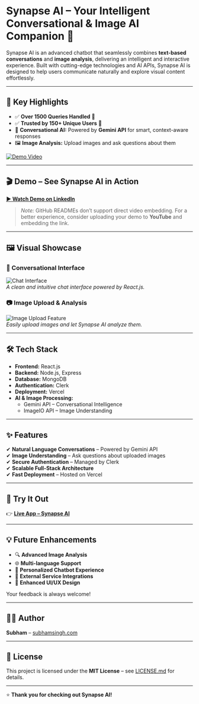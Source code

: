 # **Synapse AI – Your Intelligent Conversational & Image AI Companion** 🚀

Synapse AI is an advanced chatbot that seamlessly combines **text-based conversations** and **image analysis**, delivering an intelligent and interactive experience. Built with cutting-edge technologies and AI APIs, Synapse AI is designed to help users communicate naturally and explore visual content effortlessly.

---

## **📌 Key Highlights**
- ✅ **Over 1500 Queries Handled** 💬  
- ✅ **Trusted by 150+ Unique Users** 🎉  
- 🤖 **Conversational AI:** Powered by **Gemini API** for smart, context-aware responses  
- 🖼 **Image Analysis:** Upload images and ask questions about them  

[![Demo Video](https://img.shields.io/badge/Demo%20Video-Watch%20on%20LinkedIn-blue?style=flat-square&logo=linkedin)](https://www.linkedin.com/posts/subhamsingh02_ai-chatbot-videodemo-activity-7294019649782829057-zBHY?utm_source=share&utm_medium=member_desktop&rcm=ACoAAD3IsgIB575OMPlOO6NS2Tih4l-BW8MVLUQ)

---

## **🎬 Demo – See Synapse AI in Action**
[**▶ Watch Demo on LinkedIn**](https://www.linkedin.com/posts/subhamsingh02_ai-chatbot-videodemo-activity-7294019649782829057-zBHY?utm_source=share&utm_medium=member_desktop&rcm=ACoAAD3IsgIB575OMPlOO6NS2Tih4l-BW8MVLUQ)  

> *Note:* GitHub READMEs don’t support direct video embedding. For a better experience, consider uploading your demo to **YouTube** and embedding the link.

---

## **🖼 Visual Showcase**
### **💬 Conversational Interface**
![Chat Interface](https://github.com/user-attachments/assets/3bc8c553-0c76-44ea-b0df-6d23aca0d80e)  
*A clean and intuitive chat interface powered by React.js.*

### **📷 Image Upload & Analysis**
![Image Upload Feature](https://github.com/user-attachments/assets/1b2ffeb9-1d0f-4213-a5f3-a03accbdb30b)  
*Easily upload images and let Synapse AI analyze them.*

---

## **🛠 Tech Stack**
- **Frontend:** React.js  
- **Backend:** Node.js, Express  
- **Database:** MongoDB  
- **Authentication:** Clerk  
- **Deployment:** Vercel  
- **AI & Image Processing:**  
    - Gemini API – Conversational Intelligence  
    - ImageIO API – Image Understanding  

---

## **✨ Features**
✔ **Natural Language Conversations** – Powered by Gemini API  
✔ **Image Understanding** – Ask questions about uploaded images  
✔ **Secure Authentication** – Managed by Clerk  
✔ **Scalable Full-Stack Architecture**  
✔ **Fast Deployment** – Hosted on Vercel  

---

## **🚀 Try It Out**
👉 [**Live App – Synapse AI**](https://synapse-ai-beta.vercel.app/)

---

## **💡 Future Enhancements**
- 🔍 **Advanced Image Analysis**  
- 🌐 **Multi-language Support**  
- 🧠 **Personalized Chatbot Experience**  
- 🔗 **External Service Integrations**  
- 🎨 **Enhanced UI/UX Design**  

Your feedback is always welcome!  

---

## **👨‍💻 Author**
**Subham** – [subhamsingh.com](https://subhamsingh.com)

---

## **📄 License**
This project is licensed under the **MIT License** – see [LICENSE.md](LICENSE.md) for details.

---

⭐ **Thank you for checking out Synapse AI!**  

